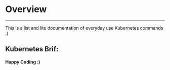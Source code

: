 # Overview

___

This is a list and lite documentation of everyday use Kubernetes commands :)

## Kubernetes Brif:


#### Happy Coding :) 